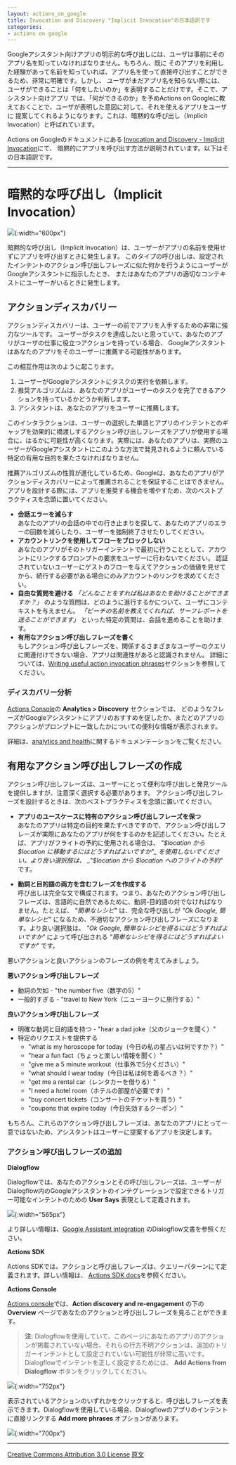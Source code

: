 ```yaml
---
layout: actions_on_google
title: Invocation and Discovery "Implicit Invocation"の日本語訳です
categories:
- actions on google
---
```

Googleアシスタント向けアプリの明示的な呼び出しには、ユーザは事前にそのアプリ名を知っていなければなりません。もちろん、既に
そのアプリを利用した経験があって名前を知っていれば、アプリ名を使って直接呼び出すことができるため、非常に明確です。しかし、
ユーザがまだアプリ名を知らない際には、ユーザができることは「何をしたいのか」を表明することだけです。そこで、アシスタント向けアプリ
では、「何ができるのか」を予めActions on Googleに教えておくことで、ユーザが表明した意図に対して、それを使えるアプリをユーザに
提案してくれるようになります。これは、暗黙的な呼び出し（Implicit Invocation）と呼ばれています。

Actions on Googleのドキュメントにある
[Invocation and Discovery - Implicit Invocation](https://developers.google.com/actions/discovery/implicit)にて、
暗黙的にアプリを呼び出す方法が説明されています。以下はその日本語訳です。

---
# 暗黙的な呼び出し（Implicit Invocation）

![](https://developers.google.com/actions/images/implicit-invocation.png){:width="600px"}

暗黙的な呼び出し（Implicit Invocation）は、ユーザーがアプリの名前を使用せずにアプリを呼び出すときに発生します。
このタイプの呼び出しは、設定されたインテントのアクション呼び出しフレーズに似た何かを行うようにユーザーがGoogleアシスタントに指示したとき、
またはあなたのアプリの適切なコンテキストにユーザーがいるときに発生します。

## アクションディスカバリー

アクションディスカバリーは、ユーザーの前でアプリを入手するための非常に強力なツールです。
ユーザーがタスクを達成したいと思っていて、あなたのアプリがユーザの仕事に役立つアクションを持っている場合、
Googleアシスタントはあなたのアプリをそのユーザーに推薦する可能性があります。

この相互作用は次のように起こります。

1. ユーザーがGoogleアシスタントにタスクの実行を依頼します。
1. 推奨アルゴリズムは、あなたのアプリがユーザーのタスクを完了できるアクションを持っているかどうか判断します。
1. アシスタントは、あなたのアプリをユーザーに推薦します。

このインタラクションは、ユーザーの選択した単語とアプリのインテントとのギャップを効果的に橋渡しするアクション呼び出しフレーズをアプリが使用する場合に、はるかに可能性が高くなります。実際には、あなたのアプリは、実際のユーザーがGoogleアシスタントにこのような方法で発見されるように頼んでいる特定の有用な目的を果たさなければなりません。

推薦アルゴリズムの性質が進化しているため、Googleは、あなたのアプリがアクションディスカバリーによって推薦されることを保証することはできません。 アプリを設計する際には、アプリを推奨する機会を増やすため、次のベストプラクティスを念頭に置いてください。

* **会話エラーを減らす**<br>
  あなたのアプリの会話の中での行き止まりを探して、あなたのアプリのエラーの回数を減らしたり、ユーザーを強制終了させたりしてください。
* **アカウントリンクを使用してフローをブロックしない**<br>
  あなたのアプリがそのトリガーインテントで最初に行うこととして、アカウントにリンクするプロンプトの要求をユーザーに行わないでください。 認証されていないユーザーにゲストのフローを与えてアクションの価値を見せてから、続行する必要がある場合にのみアカウントのリンクを求めてください。
* **自由な質問を避ける**
  _「どんなことをすれば私はあなたを助けることができますか？」_ のような質問は、どのように進行するかについて、ユーザにコンテキストを与えません。 _「ビーチの名前を教えてくれれば、サーフレポートを送ることができます」_ といった特定の質問は、会話を進めることを助けます。
* **有用なアクション呼び出しフレーズを書く**<br>
  もしアクション呼び出しフレーズを、関係するさまざまなユーザーのクエリに関連付けできない場合、アプリは関連性があると認識されません。 詳細については、[Writing useful action invocation phrases](https://developers.google.com/actions/discovery/implicit#writing_useful_action_invocation_phrases)セクションを参照してください。

### ディスカバリー分析

[Actions Console](https://console.actions.google.com/)の **Analytics > Discovery** セクションでは、
どのようなフレーズがGoogleアシスタントにアプリのおすすめを促したか、またどのアプリのアクションがプロンプトに一致したかについての便利な情報が表示されます。

詳細は、[analytics and health](https://developers.google.com/actions/console/analytics#discovery)に関するドキュメンテーションをご覧ください。


## 有用なアクション呼び出しフレーズの作成

アクション呼び出しフレーズは、ユーザーにとって便利な呼び出しと発見ツールを提供しますが、注意深く選択する必要があります。
アクション呼び出しフレーズを設計するときは、次のベストプラクティスを念頭に置いてください。

* **アプリのユースケースに特有のアクション呼び出しフレーズを保つ**<br>
  あなたのアプリは特定の目的を果たすべきですので、アクション呼び出しフレーズが実際にあなたのアプリが何をするのかを記述してください。たとえば、アプリがフライトの予約に使用される場合は、 _"$location から $location に移動するにはどうすればよいですか"_ を使用しないでください。より良い選択肢は、 _"$location から $location へのフライトの予約"_ です。

* **動詞と目的語の両方を含むフレーズを作成する**<br>
  呼び出しは完全な文で構成されます。つまり、あなたのアクション呼び出しフレーズは、言語的に自然であるために、動詞-目的語の対でなければなりません。たとえば、 _"簡単なレシピ"_ は、完全な呼び出しが _"Ok Google, 簡単なレシピ"_ になるため、不適切なアクション呼び出しフレーズになります。より良い選択肢は、 _"Ok Google, 簡単なレシピを得るにはどうすればよいですか"_ によって呼び出される _"簡単なレシピを得るにはどうすればよいですか"_ です。

悪いアクションと良いアクションのフレーズの例を考えてみましょう。

**悪いアクション呼び出しフレーズ**

* 動詞の欠如 - "the number five（数字の5）"
* 一般的すぎる - "travel to New York（ニューヨークに旅行する）"

**良いアクション呼び出しフレーズ**

* 明確な動詞と目的語を持つ - "hear a dad joke（父のジョークを聞く）"
* 特定のリクエストを提供する
  * "what is my horoscope for today（今日の私の星占いは何ですか？）"
  * "hear a fun fact（ちょっと楽しい情報を聞く）"
  * "give me a 5 minute workout（仕事外で5分ください）"
  * "what should I wear today（今日は私は何を着るべき？）"
  * "get me a rental car（レンタカーを借りる）"
  * "I need a hotel room（ホテルの部屋が必要です）"
  * "buy concert tickets（コンサートのチケットを買う）"
  * "coupons that expire today（今日失効するクーポン）"

もちろん、これらのアクション呼び出しフレーズは、あなたのアプリにとって一意ではないため、アシスタントはユーザーに提案するアプリを決定します。

### アクション呼び出しフレーズの追加

**Dialogflow**

Dialogflowでは、あなたのアクションとその呼び出しフレーズは、ユーザーがDialogflow内のGoogleアシスタントのインテグレーションで設定できるトリガー可能なインテントのための **User Says** 表現として定義されます。

![](https://developers.google.com/actions/images/triggering-intents.png){:width="565px"}

より詳しい情報は、[Google Assistant integration](https://dialogflow.com/docs/integrations/google-assistant#triggering-intents)
のDialogflow文書を参照ください。

**Actions SDK**

Actions SDKでは、アクションと呼び出しフレーズは、クエリーパターンにて定義されます。詳しい情報は、
[Actions SDK docs](https://developers.google.com/actions/sdk/define-actions)を参照ください。

**Actions Console**

[Actions console](https://console.actions.google.com/)では、**Action discovery and re-engagement** の下の **Overview** ページであなたのアクションと呼び出しフレーズを見ることができます。

> **注:** Dialogflowを使用していて、このページにあなたのアプリのアクションが掲載されていない場合、それらの行方不明アクションは、追加のトリガーインテントとして設定されていない可能性が非常に高いです。Dialogflowでインテントを正しく設定するためには、 **Add Actions from Dialogflow** ボタンをクリックしてください。

![](https://developers.google.com/actions/images/discovery-console-1.png){:width="752px"}

表示されているアクションのいずれかをクリックすると、呼び出しフレーズを表示できます。Dialogflowを使用している場合、Dialogflowのアプリのインテントに直接リンクする **Add more phrases** オプションがあります。

![](https://developers.google.com/actions/images/discovery-console-2.png){:width="700px"}

---

[Creative Commons Attribution 3.0 License](http://creativecommons.org/licenses/by/3.0/)
[原文](https://developers.google.com/actions/discovery/implicit)
